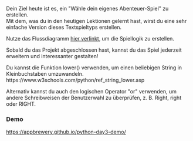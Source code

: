 Dein Ziel heute ist es, ein "Wähle dein eigenes Abenteuer-Spiel" zu erstellen.  
Mit dem, was du in den heutigen Lektionen gelernt hast, wirst du eine sehr einfache Version dieses Textspieltyps erstellen.  

Nutze das Flussdiagramm [hier verlinkt](https://www.draw.io/?lightbox=1&highlight=0000ff&edit=_blank&layers=1&nav=1&title=Treasure%20Island%20Conditional.drawio#Uhttps%3A%2F%2Fdrive.google.com%2Fuc%3Fid%3D1oDe4ehjWZipYRsVfeAx2HyB7LCQ8_Fvi%26export%3Ddownload), um die Spiellogik zu erstellen.  

Sobald du das Projekt abgeschlossen hast, kannst du das Spiel jederzeit erweitern und interessanter gestalten!  

<div class="hint">  
  Du kannst die Funktion lower() verwenden, um einen beliebigen String in Kleinbuchstaben umzuwandeln.  
https://www.w3schools.com/python/ref_string_lower.asp  

Alternativ kannst du auch den logischen Operator "or" verwenden, um andere Schreibweisen der Benutzerwahl zu überprüfen, z. B. Right, right oder RIGHT.
</div>  


### Demo  
https://appbrewery.github.io/python-day3-demo/